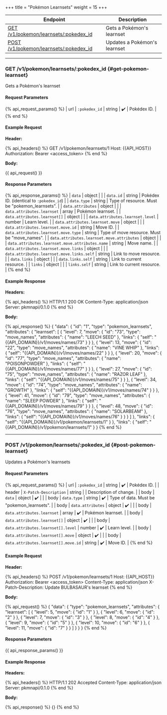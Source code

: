 +++
title = "Pokémon Learnsets"
weight = 15
+++

| Endpoint                                                         | Description                  |
|------------------------------------------------------------------|------------------------------|
| [GET /v1/pokemon/learnsets/:pokedex_id](#get-pokemon-learnset)   | Gets a Pokémon's learnset    |
| [POST /v1/pokemon/learnsets/:pokedex_id](#post-pokemon-learnset) | Updates a Pokémon's learnset |

---

### GET /v1/pokemon/learnsets/:pokedex_id {#get-pokemon-learnset}

Gets a Pokémon's learnset

#### Request Parameters

{% api_request_params() %}
| url | `:pokedex_id` | string | ✔️ | Pokédex ID. |
{% end %}

#### Example Request

**Header:**

{% api_headers() %}
GET /v1/pokemon/learnsets/1
Host: {{API_HOST}}
Authorization: Bearer <access_token>
{% end %}

**Body:**

{{ api_request() }}

#### Response Parameters

{% api_response_params() %}
| `data`                                          | object |                                                 |
| `data.id`                                       | string | Pokédex ID. (identical to `:pokedex_id`)        |
| `data.type`                                     | string | Type of resource. Must be "pokemon_learnsets".  |
| `data.attributes`                               | object |                                                 |
| `data.attributes.learnset`                      | array  | Pokémon learnset.                               |
| `data.attributes.learnset[]`                    | object |                                                 |
| `data.attributes.learnset.level`                | number | Learn level.                                    |
| `data.attributes.learnset.move`                 | object |                                                 |
| `data.attributes.learnset.move.id`              | string | Move ID.                                        |
| `data.attributes.learnset.move.type`            | string | Type of move resource. Must be "move_names".    |
| `data.attributes.learnset.move.attributes`      | object |                                                 |
| `data.attributes.learnset.move.attributes.name` | string | Move name.                                      |
| `data.attributes.learnset.move.links`           | object |                                                 |
| `data.attributes.learnset.move.links.self`      | string | Link to move resource.                          |
| `data.links`                                    | object |                                                 |
| `data.links.self`                               | string | Link to current resource.                       |
| `links`                                         | object |                                                 |
| `links.self`                                    | string | Link to current resource.                       |
{% end %}

#### Example Response

**Headers:**

{% api_headers() %}
HTTP/1.1 200 OK
Content-Type: application/json
Server: pkmnapi/0.1.0
{% end %}

**Body:**

{% api_response() %}
{
    "data": {
        "id": "1",
        "type": "pokemon_learnsets",
        "attributes": {
            "learnset": [
                {
                    "level": 7,
                    "move": {
                        "id": "73",
                        "type": "move_names",
                        "attributes": {
                            "name": "LEECH SEED"
                        },
                        "links": {
                            "self": "{{API_DOMAIN}}/v1/moves/names/73"
                        }
                    }
                },
                {
                    "level": 13,
                    "move": {
                        "id": "22",
                        "type": "move_names",
                        "attributes": {
                            "name": "VINE WHIP"
                        },
                        "links": {
                            "self": "{{API_DOMAIN}}/v1/moves/names/22"
                        }
                    }
                },
                {
                    "level": 20,
                    "move": {
                        "id": "77",
                        "type": "move_names",
                        "attributes": {
                            "name": "POISONPOWDER"
                        },
                        "links": {
                            "self": "{{API_DOMAIN}}/v1/moves/names/77"
                        }
                    }
                },
                {
                    "level": 27,
                    "move": {
                        "id": "75",
                        "type": "move_names",
                        "attributes": {
                            "name": "RAZOR LEAF"
                        },
                        "links": {
                            "self": "{{API_DOMAIN}}/v1/moves/names/75"
                        }
                    }
                },
                {
                    "level": 34,
                    "move": {
                        "id": "74",
                        "type": "move_names",
                        "attributes": {
                            "name": "GROWTH"
                        },
                        "links": {
                            "self": "{{API_DOMAIN}}/v1/moves/names/74"
                        }
                    }
                },
                {
                    "level": 41,
                    "move": {
                        "id": "79",
                        "type": "move_names",
                        "attributes": {
                            "name": "SLEEP POWDER"
                        },
                        "links": {
                            "self": "{{API_DOMAIN}}/v1/moves/names/79"
                        }
                    }
                },
                {
                    "level": 48,
                    "move": {
                        "id": "76",
                        "type": "move_names",
                        "attributes": {
                            "name": "SOLARBEAM"
                        },
                        "links": {
                            "self": "{{API_DOMAIN}}/v1/moves/names/76"
                        }
                    }
                }
            ]
        },
        "links": {
            "self": "{{API_DOMAIN}}/v1/pokemon/learnsets/1"
        }
    },
    "links": {
        "self": "{{API_DOMAIN}}/v1/pokemon/learnsets/1"
    }
}
{% end %}

---

### POST /v1/pokemon/learnsets/:pokedex_id {#post-pokemon-learnset}

Updates a Pokémon's learnsets

#### Request Parameters

{% api_request_params() %}
| url    | `:pokedex_id`                        | string | ✔️ | Pokédex ID.                                |
| header | `X-Patch-Description`                | string |   | Description of change.                     |
| body   | `data`                               | object | ✔️ |                                            |
| body   | `data.type`                          | string | ✔️ | Type of data. Must be "pokemon_learnsets". |
| body   | `data.attributes`                    | object | ✔️ |                                            |
| body   | `data.attributes.learnset`           | array  | ✔️ | Pokémon learnset.                          |
| body   | `data.attributes.learnset[]`         | object | ✔️ |                                            |
| body   | `data.attributes.learnset[].level`   | number | ✔️ | Learn level.                               |
| body   | `data.attributes.learnset[].move`    | object | ✔️ |                                            |
| body   | `data.attributes.learnset[].move.id` | string | ✔️ | Move ID.                                   |
{% end %}

#### Example Request

**Header:**

{% api_headers() %}
POST /v1/pokemon/learnsets/1
Host: {{API_HOST}}
Authorization: Bearer <access_token>
Content-Type: application/json
X-Patch-Description: Update BULBASAUR's learnset
{% end %}

**Body:**

{% api_request() %}
{
    "data": {
        "type": "pokemon_learnsets",
        "attributes": {
            "learnset": [
                {
                    "level": 5,
                    "move": {
                        "id": "1"
                    }
                },
                {
                    "level": 6,
                    "move": {
                        "id": "2"
                    }
                },
                {
                    "level": 7,
                    "move": {
                        "id": "3"
                    }
                },
                {
                    "level": 8,
                    "move": {
                        "id": "4"
                    }
                },
                {
                    "level": 9,
                    "move": {
                        "id": "5"
                    }
                },
                {
                    "level": 10,
                    "move": {
                        "id": "6"
                    }
                },
                {
                    "level": 11,
                    "move": {
                        "id": "7"
                    }
                }
            ]
        }
    }
}
{% end %}

#### Response Parameters

{{ api_response_params() }}

#### Example Response

**Headers:**

{% api_headers() %}
HTTP/1.1 202 Accepted
Content-Type: application/json
Server: pkmnapi/0.1.0
{% end %}

**Body:**

{% api_response() %}
{}
{% end %}
